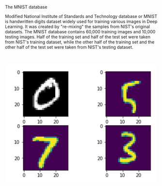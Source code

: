 The MNIST database

Modified National Institute of Standards and Technology database or MNIST is handwritten digits dataset widely used for training various images in Deep Learning. It was created by "re-mixing" the samples from NIST's original datasets. The MNIST database contains 60,000 training images and 10,000 testing images. Half of the training set and half of the test set were taken from NIST's training dataset, while the other half of the training set and the other half of the test set were taken from NIST's testing dataset.


<br>
<p align="center">
<img src = "MNIST.png">
 </p>
<br>
